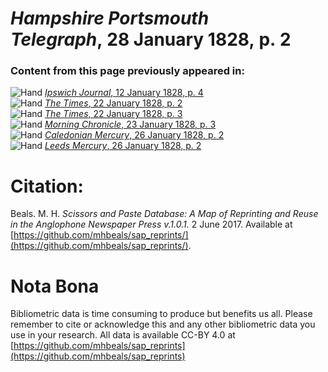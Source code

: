 # *Hampshire Portsmouth Telegraph*, 28 January 1828, p. 2  
  
### Content from this page previously appeared in:  
![Hand](http://scissorsandpaste.net/wp-content/uploads/2017/06/smallhandpointer.png) [*Ipswich Journal*, 12 January 1828, p. 4](https://mhbeals.github.io/sap_html/Ipswich-Journal/Ipswich-Journal-12-January-1828-p-4)  
![Hand](http://scissorsandpaste.net/wp-content/uploads/2017/06/smallhandpointer.png) [*The Times*, 22 January 1828, p. 2](https://mhbeals.github.io/sap_html/The-Times/The-Times-22-January-1828-p-2)  
![Hand](http://scissorsandpaste.net/wp-content/uploads/2017/06/smallhandpointer.png) [*The Times*, 22 January 1828, p. 3](https://mhbeals.github.io/sap_html/The-Times/The-Times-22-January-1828-p-3)  
![Hand](http://scissorsandpaste.net/wp-content/uploads/2017/06/smallhandpointer.png) [*Morning Chronicle*, 23 January 1828, p. 3](https://mhbeals.github.io/sap_html/Morning-Chronicle/Morning-Chronicle-23-January-1828-p-3)  
![Hand](http://scissorsandpaste.net/wp-content/uploads/2017/06/smallhandpointer.png) [*Caledonian Mercury*, 26 January 1828, p. 2](https://mhbeals.github.io/sap_html/Caledonian-Mercury/Caledonian-Mercury-26-January-1828-p-2)  
![Hand](http://scissorsandpaste.net/wp-content/uploads/2017/06/smallhandpointer.png) [*Leeds Mercury*, 26 January 1828, p. 2](https://mhbeals.github.io/sap_html/Leeds-Mercury/Leeds-Mercury-26-January-1828-p-2)  


# Citation: 

Beals. M. H. *Scissors and Paste Database: A Map of Reprinting and Reuse in the Anglophone Newspaper Press v.1.0.1.* 2 June 2017. Available at [https://github.com/mhbeals/sap_reprints/](https://github.com/mhbeals/sap_reprints/). 

# Nota Bona

Bibliometric data is time consuming to produce but benefits us all. Please remember to cite or acknowledge this and any other bibliometric data you use in your research. All data is available CC-BY 4.0 at [https://github.com/mhbeals/sap_reprints](https://github.com/mhbeals/sap_reprints)